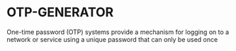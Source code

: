 # OTP-GENERATOR
One-time password (OTP) systems provide a mechanism for logging on to a network or service using a unique password that can only be used once
